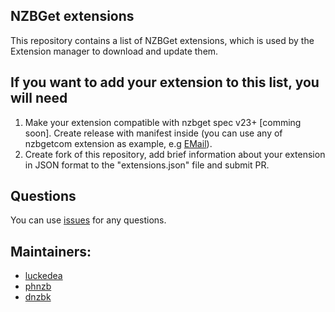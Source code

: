 ## NZBGet extensions

This repository contains a list of NZBGet extensions, which is used by the Extension manager to download and update them.

## If you want to add your extension to this list, you will need

 1. Make your extension compatible with nzbget spec v23+ [comming soon]. Create release with manifest inside (you can use any of nzbgetcom extension as example, e.g [EMail](https://github.com/nzbgetcom/Extension-EMail)). 
 2. Create fork of this repository, add brief information about your extension in JSON format to the "extensions.json" file and submit PR.

## Questions
You can use [issues](https://github.com/nzbgetcom/nzbget-extensions/issues) for any questions.

## Maintainers:
 - [luckedea](https://github.com/luckedea)
 - [phnzb](https://github.com/phnzb)
 - [dnzbk](https://github.com/dnzbk)